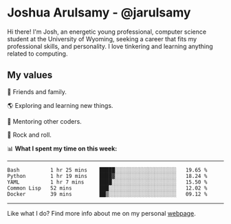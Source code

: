 # Joshua Arulsamy - @jarulsamy

Hi there! I'm Josh, an energetic young professional, computer science student at the University of Wyoming, seeking a career that fits my professional skills, and personality. I love tinkering and learning anything related to computing.

## My values

:yellow_heart: Friends and family.

:earth_americas: Exploring and learning new things.

:book: Mentoring other coders.

:guitar: Rock and roll.

:bar_chart: **What I spent my time on this week:**

------
<!--START_SECTION:waka-->
```text
Bash          1 hr 25 mins    █████░░░░░░░░░░░░░░░░░░░░   19.65 % 
Python        1 hr 19 mins    ████▓░░░░░░░░░░░░░░░░░░░░   18.24 % 
YAML          1 hr 7 mins     ████░░░░░░░░░░░░░░░░░░░░░   15.50 % 
Common Lisp   52 mins         ███░░░░░░░░░░░░░░░░░░░░░░   12.02 % 
Docker        39 mins         ██▒░░░░░░░░░░░░░░░░░░░░░░   09.12 % 
```
<!--END_SECTION:waka-->
------

Like what I do? Find more info about me on my personal [webpage](https://arulsamy.me).
